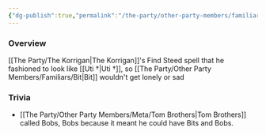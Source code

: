 ```yaml
---
{"dg-publish":true,"permalink":"/the-party/other-party-members/familiars/bobs/","updated":"2025-08-11T11:53:32.583+01:00"}
---
```


### Overview
[[The Party/The Korrigan\|The Korrigan]]'s Find Steed spell that he fashioned to look like [[Uti †\|Uti †]], so [[The Party/Other Party Members/Familiars/Bit\|Bit]] wouldn't get lonely or sad 

### Trivia
- [[The Party/Other Party Members/Meta/Tom Brothers\|Tom Brothers]] called Bobs, Bobs because it meant he could have Bits and Bobs.
